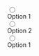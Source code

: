 <label class="ant-radio">
    <div class="ant-raido__mark-wrapper">
        <input type="radio" class="ant-radio__native-control" name="a" id="id">
        <div class="ant-radio__mark"> </div>
    </div>
    <div class="ant-radio__label">Option 1</div>
</label>
<label class="ant-radio">
    <div class="ant-raido__mark-wrapper">
        <input type="radio" class="ant-radio__native-control"  name="a" id="id">
        <div class="ant-radio__mark"> </div>
    </div>
    <div class="ant-radio__label">Option 2</div>
</label>

<label class="ant-radio ant-radio--disabled">
    <div class="ant-raido__mark-wrapper">
        <input type="radio" class="ant-radio__native-control" id="id">
        <div class="ant-radio__mark"> </div>
    </div>
    <div class="ant-radio__label">Option 1</div>
</label>



